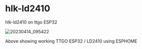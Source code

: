 # hlk-ld2410
hlk-ld2410 on ttgo ESP32

![20230414_095422](https://user-images.githubusercontent.com/10833368/231929348-24d4a3ca-2156-442e-b0f2-c8ac13ef31f7.jpg)

Above showing working TTGO ESP32 / LD2410 using ESPHOME
